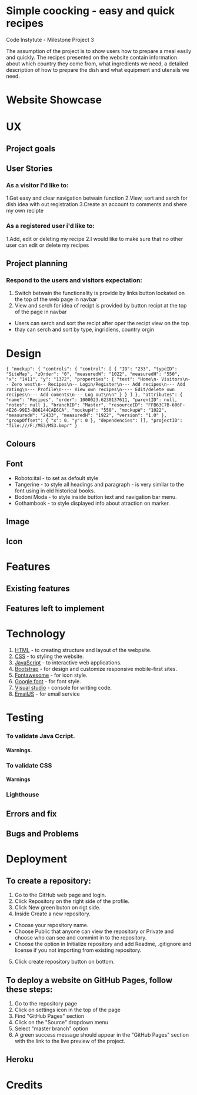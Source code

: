 # Simple coocking - easy and quick recipes 

Code Instytute - Milestone Project 3

The assumption of the project is to show users how to prepare a meal easily and quickly. The recipes presented on the website contain information about which country they come from, what ingredients we need, a detailed description of how to prepare the dish and what equipment and utensils we need.

# Website Showcase


# UX 

## Project goals

## User Stories

### As a visitor I'd like to:
1.Get easy and clear navigation betwain function 
2.View, sort and serch for dish idea with out registration
3.Create an account to comments and shere my own recipte

### As a registered user i'd like to:
1.Add, edit or deleting my recipe
2.I would like to make sure that no other user can edit or delete my recipes

## Project planning
### Respond to the users and visitors expectation:

1. Switch betwain the functionality is provide by links button lockated on the top of the web page in navbar
2. View and serch for idea of recipt is provided by button recipt at the top of the page in navbar
+ Users can serch and sort the recipt after oper the recipt view on the top
+ thay can serch and sort by type, ingridiens, country orgin

# Design

`{
    "mockup": {
        "controls": {
            "control": [
                {
                    "ID": "233",
                    "typeID": "SiteMap",
                    "zOrder": "0",
                    "measuredW": "1022",
                    "measuredH": "550",
                    "x": "1411",
                    "y": "1372",
                    "properties": {
                        "text": "Home\n- Visitors\n-- Zero west\n-- Recipes\n-- Login/Register\n--- Add recipes\n--- Add rating\n--- Profile\n---- View own recipes\n---- Edit/delete own recipes\n--- Add coments\n--- Log out\n\n"
                    }
                }
            ]
        },
        "attributes": {
            "name": "Recipes",
            "order": 1000023.6230137611,
            "parentID": null,
            "notes": null
        },
        "branchID": "Master",
        "resourceID": "FFB63C7B-606F-4E26-99E3-B86144CAE6CA",
        "mockupH": "550",
        "mockupW": "1022",
        "measuredW": "2433",
        "measuredH": "1922",
        "version": "1.0"
    },
    "groupOffset": {
        "x": 0,
        "y": 0
    },
    "dependencies": [],
    "projectID": "file:///F:/MS3/MS3.bmpr"
}`

## Colours


## Font
+ Roboto:ital - to set as defoult style
+ Tangerine - to style all headings and paragraph - is very similar to the font using in old historical books.
+ Bodoni Moda - to style inside button text and navigation bar menu.
+ Gothambook - to style displayed info about atraction on marker.

## Image

## Icon

# Features

## Existing features


## Features left to implement

# Technology

1. [HTML](https://en.wikipedia.org/wiki/HTML) - to creating structure and layout of the webpsite.
1. [CSS](https://en.wikipedia.org/wiki/CSS) - to styling the website.
1. [JavaScript](https://pl.wikipedia.org/wiki/JavaScript) - to interactive web applications.
1. [Bootstrap](https://getbootstrap.com/) - for design and customize responsive mobile-first sites.
1. [Fontawesome](https://fontawesome.com/start) - for icon style.
1. [Google font](https://fonts.google.com/) - for font style.
1. [Visual studio](https://visualstudio.microsoft.com) - console for writing code.
1. [EmailJS](https://www.emailjs.com/) - for email service

# Testing


### To validate Java Ccript.
#### Warnings.
### To validate CSS
#### Warnings


### Lighthouse


## Errors and fix


## Bugs and Problems

 
# Deployment

## To create a repository:
1. Go to the GitHub web page and login.
2. Click Repository on the right side of the profile.
3. Click New green buton on rigt side.
4. Inside Create a new repository.
  + Choose your repository name.
  + Choose Public that anyone can view the repository or Private and choose who can see and commint in to the repository.
  + Choose the option in Initialize repository and add Readme, .gitignore and license if you not importing from existing repository.
5. Click create repository button on bottom.

## To deploy a website on GitHub Pages, follow these steps:
1. Go to the repository page
2. Click on settings icon in the top of the page
3. Find "GitHub Pages" section
4. Click on the "Source" dropdown menu
5. Select "master branch" option
6. A green success message should appear in the "GitHub Pages" section with the link to the live preview of the project.

## Heroku

# Credits


